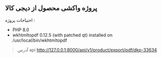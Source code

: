 
## پروژه واکشی محصول از دیجی کالا

احتیاجات پروژه :

- PHP 8.0
- wkhtmltopdf 0.12.5 (with patched qt) installed on /usr/local/bin/wkhtmltopdf

> آدرس api
> http://127.0.0.1:8000/api/v1/product/export/pdf/dkp-33634

